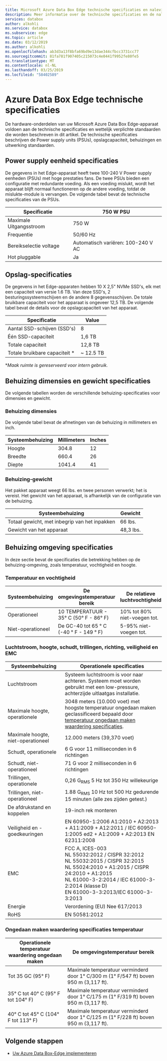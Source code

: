 ```yaml
---
title: Microsoft Azure Data Box Edge technische specificaties en naleving | Microsoft Docs
description: Meer informatie over de technische specificaties en de naleving voor uw Azure Data Box-Edge
services: databox
author: alkohli
ms.service: databox
ms.subservice: edge
ms.topic: article
ms.date: 03/12/2019
ms.author: alkohli
ms.openlocfilehash: ab3d3a13f8bfa69bd9e13dae344cfbcc3731cc77
ms.sourcegitcommit: 81fa781f907405c215073c4e0441f9952fe80fe5
ms.translationtype: MT
ms.contentlocale: nl-NL
ms.lasthandoff: 03/25/2019
ms.locfileid: "58402589"
---
```

# <a name="azure-data-box-edge-technical-specifications"></a>Azure Data Box Edge technische specificaties

De hardware-onderdelen van uw Microsoft Azure Data Box Edge-apparaat voldoen aan de technische specificaties en wettelijk verplichte standaarden die worden beschreven in dit artikel. De technische specificaties beschrijven de Power supply units (PSUs), opslagcapaciteit, behuizingen en uitwerking standaarden. 

## <a name="power-supply-unit-specifications"></a>Power supply eenheid specificaties

De gegevens in het Edge-apparaat heeft twee 100-240 V Power supply eenheden (PSUs) met hoge prestaties fans. De twee PSUs bieden een configuratie met redundante voeding. Als een voeding mislukt, wordt het apparaat blijft normaal functioneren op de andere voeding, totdat de mislukte-module is vervangen. De volgende tabel bevat de technische specificaties van de PSUs.

| Specificatie           | 750 W PSU                  |
|-------------------------|----------------------------|
| Maximale Uitgangsstroom    | 750 W                     |
| Frequentie               | 50/60 Hz                   |
| Bereikselectie voltage | Automatisch variëren: 100-240 V AC |
| Hot pluggable           | Ja                        |

<!--## Power consumption statistics

The following table lists the typical power consumption data (actual values may vary from the published) for the Data Box Edge device.-->

## <a name="storage-specifications"></a>Opslag-specificaties

De gegevens in het Edge-apparaten hebben 10 X 2,5" NVMe SSD's, elk met een capaciteit van versie 1.6 TB. Van deze SSD's, 2 besturingssysteemschijven en de andere 8 gegevensschijven. De totale bruikbare capaciteit voor het apparaat is ongeveer 12,5 TB. De volgende tabel bevat de details voor de opslagcapaciteit van het apparaat.

|     Specificatie                          |     Value             |
|--------------------------------------------|-----------------------|
|    Aantal SSD-schijven (SSD's)     |    8                  |
|    Één SSD-capaciteit                     |    1,6 TB             |
|    Totale capaciteit                          |    12,8 TB            |
|    Totale bruikbare capaciteit *                  |    ~ 12.5 TB            |

**Maak ruimte is gereserveerd voor intern gebruik.*

## <a name="enclosure-dimensions-and-weight-specifications"></a>Behuizing dimensies en gewicht specificaties

De volgende tabellen worden de verschillende behuizing-specificaties voor dimensies en gewicht.

### <a name="enclosure-dimensions"></a>Behuizing dimensies

De volgende tabel bevat de afmetingen van de behuizing in millimeters en inch.

|     Systeembehuizing     |     Millimeters     |     Inches     |
|-------------------|---------------------|----------------|
|    Hoogte         |    304.8            |    12          |
|    Breedte          |    660.4            |    26          |
|    Diepte          |    1041.4           |    41          |

### <a name="enclosure-weight"></a>Behuizing-gewicht

Het pakket apparaat weegt 66 lbs. en twee personen verwerkt; het is vereist. Het gewicht van het apparaat, is afhankelijk van de configuratie van de behuizing.

|     Systeembehuizing                                 |     Gewicht          |
|-----------------------------------------------|---------------------|
|    Totaal gewicht, met inbegrip van het inpakken       |    66 lbs.          |
|    Gewicht van het apparaat                       |    48,3 lbs.        |

## <a name="enclosure-environment-specifications"></a>Behuizing omgeving specificaties

In deze sectie bevat de specificaties die betrekking hebben op de behuizing-omgeving, zoals temperatuur, vochtigheid en hoogte.

### <a name="temperature-and-humidity"></a>Temperatuur en vochtigheid

|     Systeembehuizing         |     De omgevingstemperatuur bereik     |     De relatieve luchtvochtigheid     |     Maximale dauwpunt     |
|-----------------------|--------------------------------------|--------------------------------------|---------------------------|
|    Operationeel        |    10 TEMPERATUUR - 35° C (50° F - 86° F)         |    10% tot 80% niet-voegen tot.         |    29°C (84°F)            |
|    Niet-operationeel    |    De GC-40 tot 65 ° C (-40 ° F - 149 ° F)     |    5-95% niet-voegen tot.          |    33 GC (91° F)            |

### <a name="airflow-altitude-shock-vibration-orientation-safety-and-emc"></a>Luchtstroom, hoogte, schudt, trillingen, richting, veiligheid en EMC

|     Systeembehuizing                           |     Operationele specificaties                                                                                                                                                                                         |
|-----------------------------------------|------------------------------------------------------------------------------------------------------------------------------------------------------------------------------------------------------------------------|
|    Luchtstroom                              |    Systeem luchtstroom is voor naar achteren. Systeem moet worden gebruikt met een low-pressure, achterzijde uitlaatgas installatie. <!--Back pressure created by rack doors and obstacles should not exceed 5 pascals (0.5 mm water gauge).-->    |
|    Maximale hoogte, operationele        |    3048 meters (10.000 voet) met hoogste temperatuur ongedaan maken geclassificeerd bepaald door [temperatuur ongedaan maken waardering specificaties](#operating-temperature-de-rating-specifications).                                                                                |
|    Maximale hoogte, niet-operationeel    |    12.000 meters (39,370 voet)                                                                                                                                                                                         |
|    Schudt, operationele                   |    6 G voor 11 milliseconden in 6 richtingen                                                                                                                                                                         |
|    Schudt, niet-operationeel               |    71 G voor 2 milliseconden in 6 richtingen                                                                                                                                                                           |
|    Trillingen, operationele               |    0,26 G<sub>RMS</sub> 5 Hz tot 350 Hz willekeurige                                                                                                                                                                                     |
|    Trillingen, niet-operationeel           |    1.88 G<sub>RMS</sub> 10 Hz tot 500 Hz gedurende 15 minuten (alle zes zijden getest.)                                                                                                                                                  |
|    De afdrukstand en koppelen             |    19-inch rek monteren                                                                                                                                                                                        |
|    Veiligheid en -goedkeuringen                 |    EN 60950-1:2006 A1:2010 + A2:2013 + A11:2009 + A12:2011 / IEC 60950-1:2005 ed2 + A1:2009 + A2:2013 EN 62311:2008                                                                                                                                                                       |
|    EMC                                  |    FCC A, ICES-003 <br>NL 55032:2012 / CISPR 32:2012  <br>NL 55032:2015 / CISPR 32:2015  <br>NL 55024:2010 + A1:2015 / CISPR 24:2010 + A1:2015  <br>NL 61000-3-2:2014 / IEC 61000-3-2:2014 (klasse D)   <br>EN 61000-3-3:2013/IEC 61000-3-3:2013                                                                                                                                                                                         |
|    Energie             |    Verordening (EU) Nee 617/2013                                                                                                                                                                                        |
|    RoHS           |    EN 50581:2012                                                                                                                                                                                        |


### <a name="operating-temperature-de-rating-specifications"></a>Ongedaan maken waardering specificaties temperatuur

|     Operationele temperatuur waardering ongedaan maken     |     De omgevingstemperatuur bereik                                                         |
|--------------------------------------------|------------------------------------------------------------------------------------------|
|    Tot 35 GC (95° F)                       |    Maximale temperatuur verminderd door 1° C/300 m (1° F/547 ft) boven 950 m (3,117 ft).    |
|    35° C tot 40° C (95° F tot 104° F)            |    Maximale temperatuur verminderd door 1° C/175 m (1° F/319 ft) boven 950 m (3,117 ft).    |
|    40° C tot 45° C (104° F tot 113° F)           |    Maximale temperatuur verminderd door 1° C/125 m (1° F/228 ft) boven 950 m (3,117 ft).    |


## <a name="next-steps"></a>Volgende stappen

- [Uw Azure Data Box-Edge implementeren](data-box-edge-deploy-prep.md)
